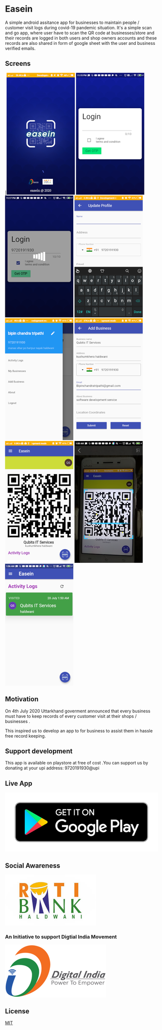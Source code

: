 # Easein

A simple android assitance app for businesses to maintain people / customer visit logs during covid-19 pandemic situation.
It's a simple scan and go app, where user have to scan the QR code at businesses/store and their records are logged in both users and shop owners accounts and these records are also shared in form of google sheet with the  user and business verified emails. 

## Screens

|![](screens/1.png) 
![](screens/2.png) 
![](screens/3.png) 
![](screens/4.png) 
![](screens/5.png) 
![](screens/6.png) 
![](screens/7.png) 
![](screens/8.png) 
![](screens/9.png) 

## Motivation

On 4th July 2020 Uttarkhand goverment announced that every business must have to keep records of every customer visit at their shops / businesses . 

This inspired us to develop an app to for business to assist them in hassle free record keeping.

## Support development
This app is available on playstore at free of cost .You can support us by donating at your upi address: 9720191930@upi

## Live App

[![Google Play Store link](screens/google-play-badge.png)](https://play.google.com/store/apps/details?id=com.qubits.easein.easein)


## Social Awareness 

![Roti Bank Haldwani](screens/roti-bank.jpeg) 

### An Initiative to support Digtial India Movement

![Digital India](screens/Digital_India_logo.png) 

## License

[MIT](https://choosealicense.com/licenses/mit/)

